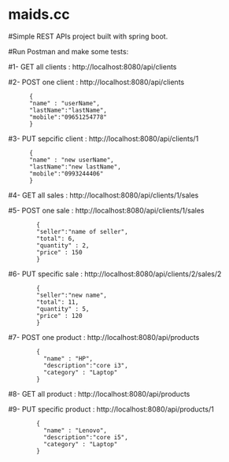 # maids.cc

#Simple REST APIs project built with spring boot.

#Run Postman and make some tests: 

#1- GET all clients : http://localhost:8080/api/clients

#2- POST one client : http://localhost:8080/api/clients

          {
          "name" : "userName",
          "lastName":"lastName",
          "mobile":"09651254778"
          }
          
#3- PUT sepcific client : http://localhost:8080/api/clients/1

          {
          "name" : "new userName",
          "lastName":"new lastName",
          "mobile":"0993244406"
          }

#4- GET all sales : http://localhost:8080/api/clients/1/sales

#5- POST one sale : http://localhost:8080/api/clients/1/sales

            {
            "seller":"name of seller",
            "total": 6,
            "quantity" : 2,
            "price" : 150
            }

#6- PUT specific sale : http://localhost:8080/api/clients/2/sales/2

            {
            "seller":"new name",
            "total": 11,
            "quantity" : 5,
            "price" : 120
            }
            
#7- POST one product : http://localhost:8080/api/products

            {
              "name" : "HP",
              "description":"core i3",
              "category" : "Laptop"
            }
            
#8- GET all product :  http://localhost:8080/api/products

#9- PUT specific product : http://localhost:8080/api/products/1

            {
              "name" : "Lenovo",
              "description":"core i5",
              "category" : "Laptop"
            }

